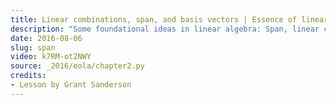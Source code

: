 ```yaml
---
title: Linear combinations, span, and basis vectors | Essence of linear algebra, chapter 2
description: "Some foundational ideas in linear algebra: Span, linear combinations, and linear dependence."
date: 2016-08-06
slug: span
video: k7RM-ot2NWY
source: _2016/eola/chapter2.py
credits:
- Lesson by Grant Sanderson
---
```

